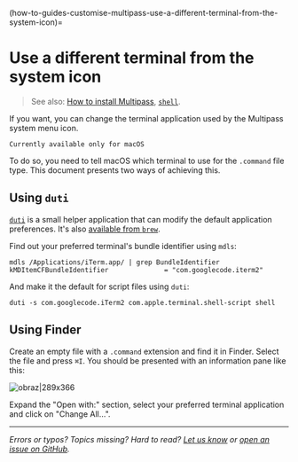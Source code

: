 (how-to-guides-customise-multipass-use-a-different-terminal-from-the-system-icon)=
# Use a different terminal from the system icon

> See also: [How to install Multipass](/how-to-guides/install-multipass), [`shell`](/reference/command-line-interface/shell).

If you want, you can change the terminal application used by the Multipass system menu icon.

```{note}
Currently available only for macOS
```

To do so, you need to tell macOS which terminal to use for the `.command` file type. This document presents two ways of achieving this.

## Using `duti`

[`duti`](https://github.com/moretension/duti/) is a small helper application that can modify the default application preferences. It's also [available from `brew`](https://formulae.brew.sh/formula/duti).

Find out your preferred terminal's bundle identifier using `mdls`:

```console
mdls /Applications/iTerm.app/ | grep BundleIdentifier
kMDItemCFBundleIdentifier              = "com.googlecode.iterm2"
```

And make it the default for script files using `duti`:

```console
duti -s com.googlecode.iTerm2 com.apple.terminal.shell-script shell
```

## Using Finder

Create an empty file with a `.command` extension and find it in Finder. Select the file and press `⌘I`. You should be presented with an information pane like this:

![obraz|289x366](upload://47AaFCBSwPTDyEAbMjKkclk8DfA.png)

Expand the "Open with:" section, select your preferred terminal application and click on "Change All…".

---

*Errors or typos? Topics missing? Hard to read? <a href="https://docs.google.com/forms/d/e/1FAIpQLSd0XZDU9sbOCiljceh3rO_rkp6vazy2ZsIWgx4gsvl_Sec4Ig/viewform?usp=pp_url&entry.317501128=https://multipass.run/docs/changing-terminal" target="_blank">Let us know</a> or <a href="https://github.com/canonical/multipass/issues/new/choose" target="_blank">open an issue on GitHub</a>.*

